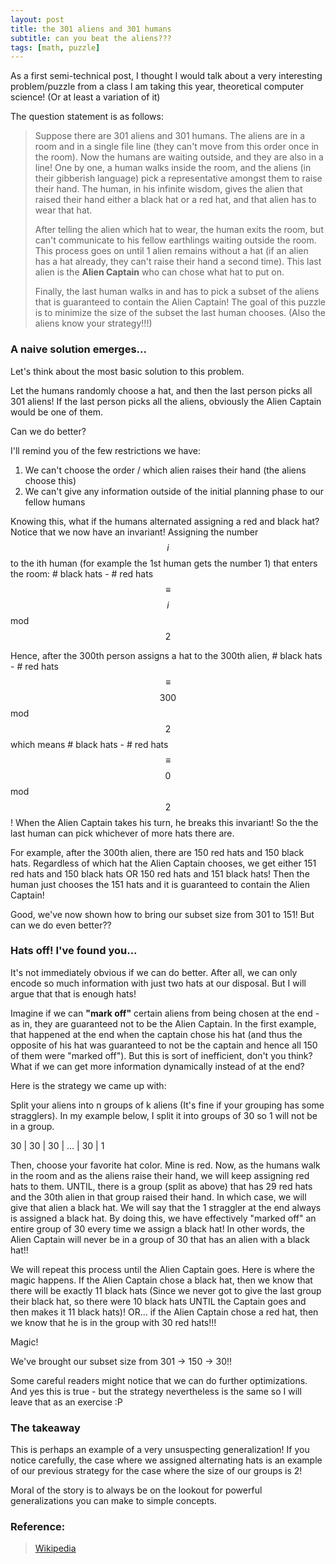 ```yaml
---
layout: post
title: the 301 aliens and 301 humans
subtitle: can you beat the aliens???
tags: [math, puzzle]
---
```


As a first semi-technical post, I thought I would talk about a very interesting problem/puzzle from a class I am taking this year, theoretical computer science! (Or at least a variation of it)

The question statement is as follows:

> Suppose there are 301 aliens and 301 humans. The aliens are in a room and in a single file line (they can't move from this order once in the room). Now the humans are waiting outside, and they are also in a line! One by one, a human walks inside the room, and the aliens (in their gibberish language) pick a representative amongst them to raise their hand. The human, in his infinite wisdom, gives the alien that raised their hand either a black hat or a red hat, and that alien has to wear that hat. 
>
> After telling the alien which hat to wear, the human exits the room, but can't communicate to his fellow earthlings waiting outside the room. This process goes on until 1 alien remains without a hat (if an alien has a hat already, they can't raise their hand a second time). This last alien is the **Alien Captain** who can chose what hat to put on.
>
> Finally, the last human walks in and has to pick a subset of the aliens that is guaranteed to contain the Alien Captain! The goal of this puzzle is to minimize the size of the subset the last human chooses. (Also the aliens know your strategy!!!)

### A naive solution emerges...

Let's think about the most basic solution to this problem. 

Let the humans randomly choose a hat, and then the last person picks all 301 aliens! If the last person picks all the aliens, obviously the Alien Captain would be one of them. 

Can we do better?

I'll remind you of the few restrictions we have:

1. We can't choose the order / which alien raises their hand (the aliens choose this)
2. We can't give any information outside of the initial planning phase to our fellow humans

Knowing this, what if the humans alternated assigning a red and black hat? Notice that we now have an invariant! Assigning the number $$i$$ to the ith human (for example the 1st human gets the number 1) that enters the room: # black hats - # red hats $$\equiv$$ $$i$$ mod $$2$$

Hence, after the 300th person assigns a hat to the 300th alien, # black hats - # red hats $$\equiv$$ $$300$$ mod $$2$$ which means # black hats - # red hats $$\equiv$$ $$0$$ mod $$2$$! When the Alien Captain takes his turn, he breaks this invariant! So the the last human can pick whichever of more hats there are. 

For example, after the 300th alien, there are 150 red hats and 150 black hats. Regardless of which hat the Alien Captain chooses, we get either 151 red hats and 150 black hats OR 150 red hats and 151 black hats! Then the human just chooses the 151 hats and it is guaranteed to contain the Alien Captain!

Good, we've now shown how to bring our subset size from 301 to 151! But can we do even better??

### Hats off! I've found you...

It's not immediately obvious if we can do better. After all, we can only encode so much information with just two hats at our disposal. But I will argue that that is enough hats!

Imagine if we can **"mark off"** certain aliens from being chosen at the end - as in, they are guaranteed not to be the Alien Captain. In the first example, that happened at the end when the captain chose his hat (and thus the opposite of his hat was guaranteed to not be the captain and hence all 150 of them were "marked off"). But this is sort of inefficient, don't you think? What if we can get more information dynamically instead of at the end?

Here is the strategy we came up with:

Split your aliens into n groups of k aliens (It's fine if your grouping has some stragglers). In my example below, I split it into groups of 30 so 1 will not be in a group. 

30 | 30 | 30 | ... | 30 | 1

Then, choose your favorite hat color. Mine is red. Now, as the humans walk in the room and as the aliens raise their hand, we will keep assigning red hats to them. UNTIL, there is a group (split as above) that has 29 red hats and the 30th alien in that group raised their hand. In which case, we will give that alien a black hat. We will say that the 1 straggler at the end always is assigned a black hat. By doing this, we have effectively "marked off" an entire group of 30 every time we assign a black hat! In other words, the Alien Captain will never be in a group of 30 that has an alien with a black hat!!

We will repeat this process until the Alien Captain goes. Here is where the magic happens. If the Alien Captain chose a black hat, then we know that there will be exactly 11 black hats (Since we never got to give the last group their black hat, so there were 10 black hats UNTIL the Captain goes and then makes it 11 black hats)! OR... if the Alien Captain chose a red hat, then we know that he is in the group with 30 red hats!!!

Magic!

We've brought our subset size from 301 -> 150 -> 30!!

Some careful readers might notice that we can do further optimizations. And yes this is true - but the strategy nevertheless is the same so I will leave that as an exercise :P

### The takeaway 

This is perhaps an example of a very unsuspecting generalization! If you notice carefully, the case where we assigned alternating hats is an example of our previous strategy for the case where the size of our groups is 2!

Moral of the story is to always be on the lookout for powerful generalizations you can make to simple concepts.  



### Reference: 

>[Wikipedia](https://en.wikipedia.org/wiki/Induction_puzzles#)